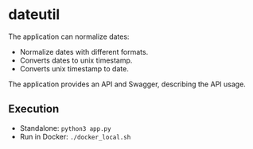 # dateutil

The application can normalize dates:
* Normalize dates with different formats.
* Converts dates to unix timestamp.
* Converts unix timestamp to date.

The application provides an API and Swagger, describing the API usage.

## Execution
* Standalone:  `python3 app.py`
* Run in Docker:  `./docker_local.sh`
